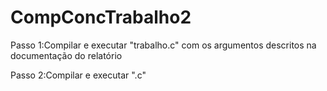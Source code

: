 # CompConcTrabalho2

Passo 1:Compilar e executar "trabalho.c" com os argumentos descritos na documentação do relatório

Passo 2:Compilar e executar "<nome do programa escolhido>.c"
